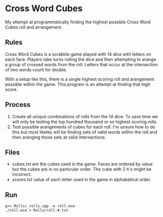 # Cross Word Cubes

My attempt at programmatically finding the highest possible Cross Word Cubes roll and arrangement. 

## Rules

Cross Word Cubes is a scrabble game played with 14 dice with letters on each face.
Players take turns rolling the dice and then attempting to arange a group of crossed
words from the roll. Letters that occur at the intersection of two words count for double.

With a setup like this, there is a single highest scoring roll and arangement 
possible within the game. This program is an attempt at finding that high score.

## Process
1. Create all unique combinations of rolls from the 14 dice. 
To save time we will only be testing the top hundred thousand or so highest scoring rolls.
2. Test possible arangements of cubes for each roll.
I'm unsure how to do this but most likeley will be finding sets of valid words
within the roll and then aranging those sets at valid intersections.

## Files
- cubes.txt are the cubes used in the game. Faces are ordered by value but the cubes are in 
no particular order. The cube with 2 h's might be incorrect.
- scores.txt value of each letter used in the game in alphabetical order.

## Run
```
g++ Rolls/_rolls.cpp -o roll.exe
./roll.exe > Rolls/roll-#.txt
```